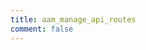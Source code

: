 ```yaml
---
title: aam_manage_api_routes
comment: false
---
```


<EmailSubscription memo="Get notified when we complete this content and about much other important news." />